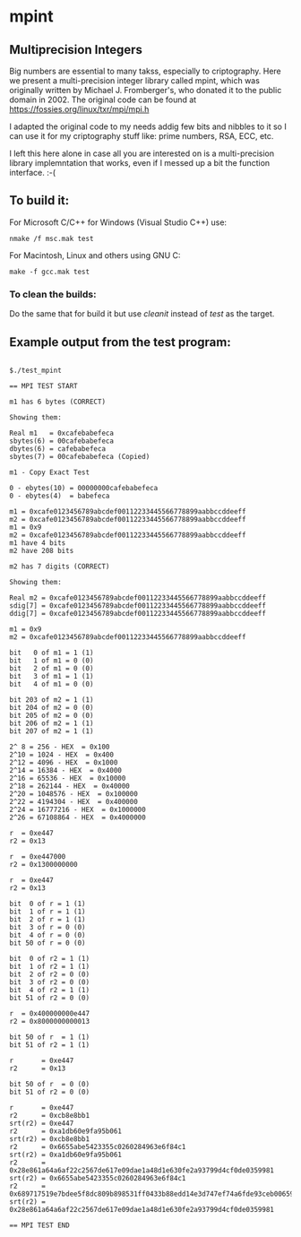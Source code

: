 # mpint
## Multiprecision Integers

Big numbers are essential to many takss, especially to criptography. Here we present a multi-precision integer library called mpint, which was originally written by  Michael J. Fromberger's, who donated it to the public domain in 2002. The original code can be found at https://fossies.org/linux/txr/mpi/mpi.h 

I adapted the original code to my needs addig few bits and nibbles to it so I can use it for my criptography stuff like: prime numbers, RSA, ECC, etc. 

I left this here alone in case all you are interested on is a multi-precision library implemntation that works, even if I messed up a bit the function interface. :-(

## To build it:

For Microsoft C/C++ for Windows (Visual Studio C++) use:  

```
nmake /f msc.mak test
```

For Macintosh, Linux and others using GNU C:

```
make -f gcc.mak test
```
### To clean the builds:

Do the same that for build it but use *cleanit* instead of *test* as the target.

## Example output from the test program:

```

$./test_mpint

== MPI TEST START 

m1 has 6 bytes (CORRECT)

Showing them:

Real m1   = 0xcafebabefeca
sbytes(6) = 00cafebabefeca
dbytes(6) = cafebabefeca
sbytes(7) = 00cafebabefeca (Copied)

m1 - Copy Exact Test

0 - ebytes(10) = 00000000cafebabefeca
0 - ebytes(4)  = babefeca

m1 = 0xcafe0123456789abcdef00112233445566778899aabbccddeeff
m2 = 0xcafe0123456789abcdef00112233445566778899aabbccddeeff
m1 = 0x9
m2 = 0xcafe0123456789abcdef00112233445566778899aabbccddeeff
m1 have 4 bits
m2 have 208 bits

m2 has 7 digits (CORRECT)

Showing them:

Real m2 = 0xcafe0123456789abcdef00112233445566778899aabbccddeeff
sdig[7] = 0xcafe0123456789abcdef00112233445566778899aabbccddeeff
ddig[7] = 0xcafe0123456789abcdef00112233445566778899aabbccddeeff

m1 = 0x9
m2 = 0xcafe0123456789abcdef00112233445566778899aabbccddeeff

bit   0 of m1 = 1 (1)
bit   1 of m1 = 0 (0)
bit   2 of m1 = 0 (0)
bit   3 of m1 = 1 (1)
bit   4 of m1 = 0 (0)

bit 203 of m2 = 1 (1)
bit 204 of m2 = 0 (0)
bit 205 of m2 = 0 (0)
bit 206 of m2 = 1 (1)
bit 207 of m2 = 1 (1)

2^ 8 = 256 - HEX  = 0x100
2^10 = 1024 - HEX  = 0x400
2^12 = 4096 - HEX  = 0x1000
2^14 = 16384 - HEX  = 0x4000
2^16 = 65536 - HEX  = 0x10000
2^18 = 262144 - HEX  = 0x40000
2^20 = 1048576 - HEX  = 0x100000
2^22 = 4194304 - HEX  = 0x400000
2^24 = 16777216 - HEX  = 0x1000000
2^26 = 67108864 - HEX  = 0x4000000

r  = 0xe447
r2 = 0x13

r  = 0xe447000
r2 = 0x1300000000

r  = 0xe447
r2 = 0x13

bit  0 of r = 1 (1)
bit  1 of r = 1 (1)
bit  2 of r = 1 (1)
bit  3 of r = 0 (0)
bit  4 of r = 0 (0)
bit 50 of r = 0 (0)

bit  0 of r2 = 1 (1)
bit  1 of r2 = 1 (1)
bit  2 of r2 = 0 (0)
bit  3 of r2 = 0 (0)
bit  4 of r2 = 1 (1)
bit 51 of r2 = 0 (0)

r  = 0x400000000e447
r2 = 0x8000000000013

bit 50 of r  = 1 (1)
bit 51 of r2 = 1 (1)

r       = 0xe447
r2      = 0x13

bit 50 of r  = 0 (0)
bit 51 of r2 = 0 (0)

r       = 0xe447
r2      = 0xcb8e8bb1
srt(r2) = 0xe447
r2      = 0xa1db60e9fa95b061
srt(r2) = 0xcb8e8bb1
r2      = 0x6655abe5423355c0260284963e6f84c1
srt(r2) = 0xa1db60e9fa95b061
r2      = 0x28e861a64a6af22c2567de617e09dae1a48d1e630fe2a93799d4cf0de0359981
srt(r2) = 0x6655abe5423355c0260284963e6f84c1
r2      = 0x689717519e7bdee5f8dc809b898531ff0433b88edd14e3d747ef74a6fde93ceb006598c64df4448cd5a8e29a07396f1fd9076c96deb2307a7b60cf4ab757301
srt(r2) = 0x28e861a64a6af22c2567de617e09dae1a48d1e630fe2a93799d4cf0de0359981

== MPI TEST END
                     
```




